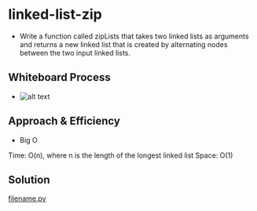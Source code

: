 # linked-list-zip

- Write a function called zipLists that takes two linked lists as arguments and returns a new linked list that is created by alternating nodes between the two input linked lists.

## Whiteboard Process

- ![alt text](image_file_path.png)

## Approach & Efficiency

- Big O

Time: O(n), where n is the length of the longest linked list
Space: O(1)

## Solution

[filename.py](path/to/filename.py)
